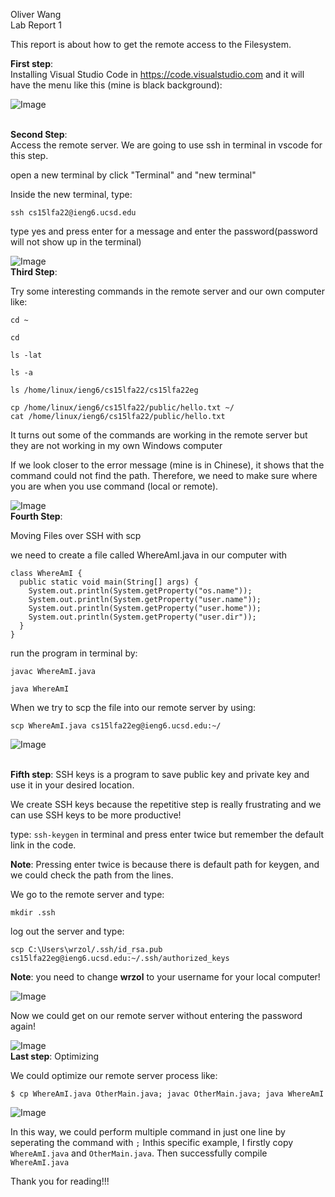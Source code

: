 Oliver Wang\
Lab Report 1

This report is about how to get the remote access to the Filesystem.

**First step**:\
Installing Visual Studio Code in <https://code.visualstudio.com> and it will have the menu like this (mine is black background):

![Image](https://i.imgur.com/sD07tuI.png)


\
**Second Step**:\
Access the remote server. We are going to use ssh in terminal in vscode for this step. 

open a new terminal by click "Terminal" and "new terminal"

Inside the new terminal, type:
```
ssh cs15lfa22@ieng6.ucsd.edu 
```

type yes and press enter for a message and enter the password(password will not show up in the terminal)

![Image](https://i.imgur.com/NE95Bh9.png)
\
**Third Step**:

Try some interesting commands in the remote server and our own computer like:
```
cd ~

cd

ls -lat

ls -a

ls /home/linux/ieng6/cs15lfa22/cs15lfa22eg

cp /home/linux/ieng6/cs15lfa22/public/hello.txt ~/
cat /home/linux/ieng6/cs15lfa22/public/hello.txt
```

It turns out some of the commands are working in the remote server but they are not working in my own Windows computer


If we look closer to the error message (mine is in Chinese), it shows that the command could not find the path. Therefore, we need to make sure where you are when you use command (local or remote).

![Image](https://i.imgur.com/36JyEMM.png)
\
**Fourth Step**:

Moving Files over SSH with scp

we need to create a file called WhereAmI.java in our computer with 
```
class WhereAmI {
  public static void main(String[] args) {
    System.out.println(System.getProperty("os.name"));
    System.out.println(System.getProperty("user.name"));
    System.out.println(System.getProperty("user.home"));
    System.out.println(System.getProperty("user.dir"));
  }
}
```
run the program in terminal by:
```
javac WhereAmI.java

java WhereAmI
```
When we try to scp the file into our remote server by using:
```
scp WhereAmI.java cs15lfa22eg@ieng6.ucsd.edu:~/
```


![Image](https://i.imgur.com/xpMOQuS.png)

\
**Fifth step**:
SSH keys is a program to save public key and private key and use it in your desired location.

We create SSH keys because the repetitive step is really frustrating and we can use SSH keys to be more productive!

type: ```ssh-keygen``` in terminal and press enter twice but remember the default link in the code.

**Note**: Pressing enter twice is because there is default path for keygen, and we could check the path from the lines.

We go to the remote server and type:
```
mkdir .ssh
```
log out the server and type: 
```
scp C:\Users\wrzol/.ssh/id_rsa.pub cs15lfa22eg@ieng6.ucsd.edu:~/.ssh/authorized_keys
```
**Note**: you need to change **wrzol** to your username for your local computer!

![Image](https://i.imgur.com/SyJweTI.png)

Now we could get on our remote server without entering the password again!

![Image](https://i.imgur.com/m3JuzYj.png)
\
**Last step**: Optimizing

We could optimize our remote server process like:
```
$ cp WhereAmI.java OtherMain.java; javac OtherMain.java; java WhereAmI
```


![Image](https://i.imgur.com/slxwAKn.png)

In this way, we could perform multiple command in just one line by seperating the command with ```;``` Inthis specific example, I firstly copy ```WhereAmI.java``` and  ```OtherMain.java```. Then successfully compile ```WhereAmI.java```


Thank you for reading!!!
